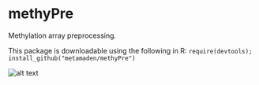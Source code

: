 # methyPre
Methylation array preprocessing.

This package is downloadable using the following in R: 
`require(devtools); install_github("metamaden/methyPre")`

![alt text](https://github.com/metamaden/methyPre/blob/master/methypre_workflow1.jpg "methyPre workflow")
